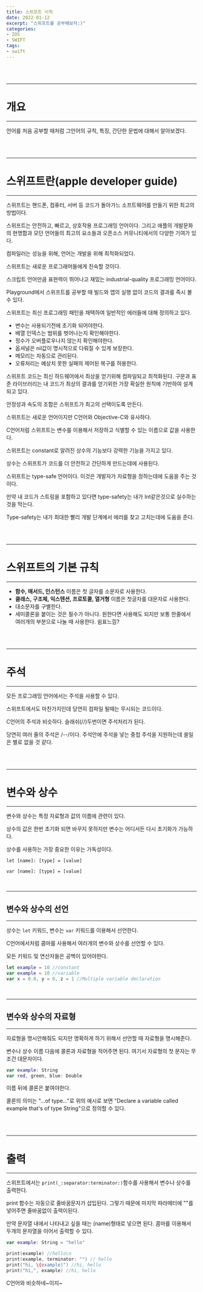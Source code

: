 ```yaml
---
title: 스위프트 시작
date: 2022-01-12
excerpt: "스위프트를 공부해보자:)"
categories:
- IOS
- SWIFT
tags:
- swift
---
```



<br />
<br />

---

# 개요

---

언어를 처음 공부할 때처럼 그언어의 규칙, 특징, 간단한 문법에 대해서 알아보겠다.

<br />
<br />

---

# 스위프트란(apple developer guide)

---

스위프트는 핸드폰, 컴퓨터, 서버 등 코드가 돌아가느 소프트웨어를 만들기 위한 최고의 방법이다.

스위프트는 안전하고, 빠르고, 상호작용 프로그래밍 언어이다. 그리고 애플의 개발문화의 현명함과 모던 언어들의 최고의 요소들과 오픈소스 커뮤니티에서의 다양한 기여가 있다.

컴파일러는 성능을 위해, 언어는 개발을 위해 최적화되었다.

스위프트는 새로운 프로그래머들에게 친숙할 것이다.

스크립트 언어만큼 표현력이 뛰어나고 재밌는 industrial-quality 프로그래밍 언어이다.

Playground에서 스위프트를 공부할 때 빌드와 앱의 실행 없이 코드의 결과를 즉시 볼수 있다.

스위프트는 최신 프로그래밍 패턴을 채택하여 일반적인 에러들에 대해 정의하고 있다.

* 변수는 사용되기전에 초기화 되어야한다.
* 배열 인덱스는 범위를 벗어나는지 확인해야한다.
* 정수가 오버플로우나지 않는지 확인해야한다.
* 옵셔널은 nil값이 명시적으로 다뤄질 수 있게 보장한다.
* 메모리는 자동으로 관리된다.
* 오류처리는 예상치 못한 실패의 제어된 복구를 허용한다.

스위프트 코드는 최신 하드웨어에서 최상을 얻기위해 컴파일되고 최적화된다. 구문과 표준 라이브러리는 내 코드가 최상의 결과를 얻기위한 가장 확실한 원칙에 기반하여 설계되고 있다.

안정성과 속도의 조합은 스위프트가 최고의 선택이도록 만든다.

스위프트는 새로운 언어이지만 C언어와 Objective-C와 유사하다.

C언어처럼 스위프트는 변수를 이용해서 저장하고 식별할 수 있는 이름으로 값을 사용한다.

스위프트는 constant로 알려진 상수의 기능보다 강력한 기능을 가지고 있다.

상수는 스위프트가 코드를 더 안전하고 간단하게 만드는데에 사용된다.

스위프트는 type-safe 언어이다. 이것은 개발자가 자료형을 정하는데에 도움을 주는 것이다.

만약 내 코드가 스트링을 포함하고 있다면 type-safety는 내가 Int같은것으로 실수하는 것을 막는다.

Type-safety는 내가 최대한 빨리 개발 단계에서 에러를 찾고 고치는데에 도움을 준다.

<br />
<br />

---

# 스위프트의 기본 규칙

---

* **함수, 매서드, 인스턴스** 이름은 첫 글자를 소문자로 사용한다.
* **클래스, 구조체, 익스텐션, 프로토콜, 열거형** 이름은 첫글자를 대문자로 사용한다.
* 대소문자를 구별한다.
* 세미콜론을 붙이는 것은 필수가 아니다. 원한다면 사용해도 되지만 보통 한줄에서 여러개의 부분으로 나눌 때 사용한다. 쉼표느낌?

<br />
<br />

---

# 주석

---

모든 프로그래밍 언어에서는 주석을 사용할 수 있다.

스위프트에서도 마찬가지인데 당연히 컴파일 될때는 무시되는 코드이다.

C언어의 주석과 비슷하다. 슬래쉬(//)두번이면 주석처리가 된다. 

당연히 여러 줄의 주석은 /*--*/이다. 주석안에 주석을 넣는 중첩 주석을 지원하는데 쓸일은 별로 없을 것 같다.

<br />
<br />

---

# 변수와 상수

---

변수와 상수는 특정 자료형과 값의 이름에 관련이 있다.

상수의 값은 한번 초기화 되면 바꾸지 못하지만 변수는 어디서든 다시 초기화가 가능하다.

상수를 사용하는 가장 중요한 이유는 가독성이다.

`let [name]: [type] = [value]`

`var [name]: [type] = [value]`

<br />

---

## 변수와 상수의 선언

---

상수는 `let` 키워드, 변수는 `var` 키워드를 이용해서 선언한다.

C언어에서처럼 콤마를 사용해서 여러개의 변수와 상수를 선언할 수 있다.

모든 키워드 및 연산자들은 공백이 있어야한다.

```swift
let example = 10 //constant
var example = 10 //variable
var x = 0.0, y = 0, z = 1 //Multiple variable declaration
```

<br />

---

## 변수와 상수의 자료형

---

자료형을 명시안해줘도 되지만 명확하게 하기 위해서 선언할 때 자료형을 명시해준다.

변수나 상수 이름 다음에 콜론과 자료형을 적어주면 된다. 여기서 자료형의 첫 문자는 무조건 대문자이다.

```swift
var example: String
var red, green, blue: Double
```

이름 뒤에 콜론은 붙여야한다.

콜론의 의미는 "...of type..."로 위의 예시로 보면 "Declare a variable called example that's of type String"으로 정의할 수 있다.

<br />
<br />

---

# 출력

---

스위프트에서는 `print(_:separator:terminator:)`함수를 사용해서 변수나 상수를 출력한다.

print 함수는 자동으로 줄바꿈문자가 삽입된다. 그렇기 때문에 마지막 파라메터에 ""를 넣어주면 줄바꿈없이 출력이된다.

만약 문자열 내에서 나타내고 싶을 때는 \(name)형태로 넣으면 된다. 콤마를 이용해서 두개의 문자열을 이어서 출력할 수 있다.

```swift
var example: String = "hello"

print(example) //hello\n
print(example, terminator: "") // hello
print("hi, \(example)") //hi, hello
print("hi,", example) //hi, hello
```


C언어와 비슷하네~이지~
